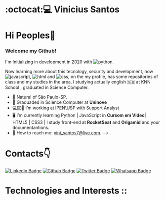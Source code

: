 # :octocat::computer: Vinicius Santos

# Hi Peoples👋
### Welcome my Github! 

I'm Initializing in development in 2020 with ![python](https://img.shields.io/badge/Python-14354C?style=for-the-badge&logo=python&logoColor=white).

Now learning more about this tecnology, security and development, how ![javascript](https://img.shields.io/badge/JavaScript-F7DF1E?style=for-the-badge&logo=javascript&logoColor=black), ![html](https://img.shields.io/badge/HTML5-E34F26?style=for-the-badge&logo=html5&logoColor=white) and ![css](https://img.shields.io/badge/CSS3-1572B6?style=for-the-badge&logo=css3&logoColor=white), 
on the my profile, has some repositories of class and my studies in the area.
I studying actually english :uk: at KNN School , graduated in Science Computer.

- :round_pushpin:	Natural of São Paulo-SP.
- :tophat: Graduaded in Science Computer at **Uninove**
- :computer::keyboard::office: I’m working at IPEN\USP with Support Analyst
- :desktop_computer: I’m currently learning Python | JavaScript in **Cursom em Video**| HTML5 | CSS3 | I study front-end at **RocketSeat** and **Origamid** and your documentantions.
- :e-mail: How to reach me: vini_santos7@live.com.
-->

# Contacts:point_down:	

[![Linkedin Badge](https://img.shields.io/badge/LinkedIn-0077B5?style=for-the-badge&logo=linkedin&logoColor=white&link=https://www.linkedin.com/in/vinicius-santos-12249198/)](https://www.linkedin.com/in/vinicius-santos-12249198/)
[![Github Badge](https://img.shields.io/badge/GitHub-100000?style=for-the-badge&logo=github&logoColor=white&link=https://github.com/vinisantos7)](https://github.com/vinisantos7)
[![Twitter Badge](https://img.shields.io/badge/Twitter-1DA1F2?style=for-the-badge&logo=twitter&logoColor=white&link=https://twitter.com/SantosVini7)](https://twitter.com/SantosVini7)
[![Whatsapp Badge](https://img.shields.io/badge/WhatsApp-25D366?style=for-the-badge&logo=whatsapp&logoColor=white&link=https://api.whatsapp.com/send?phone=5511956092628&text=Olá!%20Vinicius)](https://api.whatsapp.com/send?phone=5511956092628&text=Olá!%20Vinicius)

# Technologies and Interests ::
